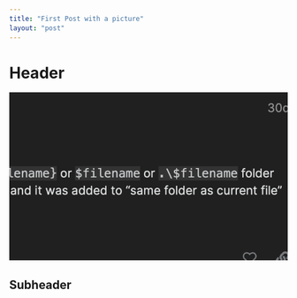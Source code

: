 ```yaml
---
title: "First Post with a picture" 
layout: "post"
---
```


# Header
<p align="center">
  <img src="assets/posts/2021-09-04-this-is-my-frirs-post/image-20211119181448183.png">
</p>

## Subheader
